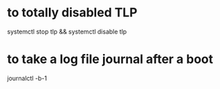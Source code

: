 # to totally disabled TLP
 systemctl stop tlp && systemctl disable tlp
 # to take a log file journal after a boot
journalctl -b-1
